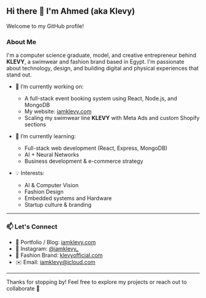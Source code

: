 ## Hi there 👋 I'm Ahmed (aka Klevy)

Welcome to my GitHub profile!

### About Me
I'm a computer science graduate, model, and creative entrepreneur behind **KLEVY**, a swimwear and fashion brand based in Egypt. I'm passionate about technology, design, and building digital and physical experiences that stand out.

- 🔭 I’m currently working on:  
  - A full-stack event booking system using React, Node.js, and MongoDB  
  - My website: [iamklevy.com](https://iamklevy.com)  
  - Scaling my swimwear line **KLEVY** with Meta Ads and custom Shopify sections  

- 🌱 I’m currently learning:  
  - Full-stack web development (React, Express, MongoDB)  
  - AI + Neural Networks
  - Business development & e-commerce strategy  

- 💡 Interests:  
  - AI & Computer Vision  
  - Fashion Design 
  - Embedded systems and Hardware
  - Startup culture & branding  

---

### 📫 Let's Connect

- 🧠 Portfolio / Blog: [iamklevy.com](https://iamklevy.com)
- 📸 Instagram: [@iamklevy_](https://instagram.com/iamklevy_)
- 🧵 Fashion Brand: [klevyofficial.com](https://klevyofficial.com)
- ✉️ Email: iamklevy@icloud.com


---

Thanks for stopping by! Feel free to explore my projects or reach out to collaborate 🤝
